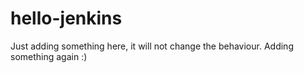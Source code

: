 # hello-jenkins
Just adding something here, it will not change the behaviour.
Adding something again :)
